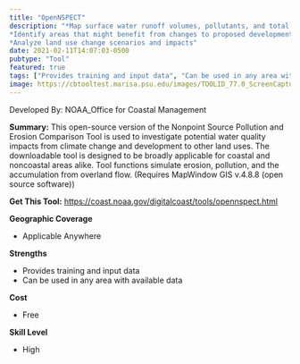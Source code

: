 ```yaml
---
title: "OpenNSPECT"
description: "*Map surface water runoff volumes, pollutants, and total sediment loads
*Identify areas that might benefit from changes to proposed development strategies
*Analyze land use change scenarios and impacts"
date: 2021-02-11T14:07:03-0500
pubtype: "Tool"
featured: true
tags: ["Provides training and input data", "Can be used in any area with available data"]
image: https://cbtooltest.marisa.psu.edu/images/TOOLID_77.0_ScreenCapture-1.png
---
```

Developed By: NOAA_Office for Coastal Management

**Summary:** This open-source version of the Nonpoint Source Pollution and Erosion Comparison Tool is used to investigate potential water quality impacts from climate change and development to other land uses. The downloadable tool is designed to be broadly applicable for coastal and noncoastal areas alike. Tool functions simulate erosion, pollution, and the accumulation from overland flow. (Requires MapWindow GIS v.4.8.8 (open source software))

__**Get This Tool:**__ https://coast.noaa.gov/digitalcoast/tools/opennspect.html

__**Geographic Coverage**__
- Applicable Anywhere

__**Strengths**__
-  Provides training and input data
-  Can be used in any area with available data

__**Cost**__
- Free

__**Skill Level**__
- High
